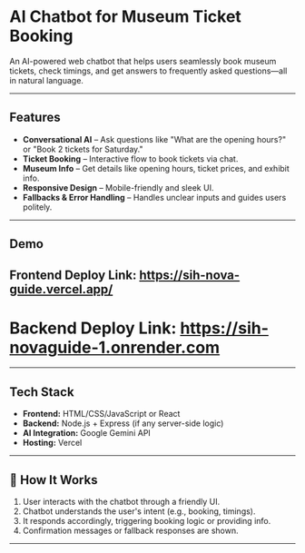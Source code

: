 #  AI Chatbot for Museum Ticket Booking

An AI-powered web chatbot that helps users seamlessly book museum tickets, check timings, and get answers to frequently asked questions—all in natural language.

---

##  Features

-  **Conversational AI** – Ask questions like "What are the opening hours?" or "Book 2 tickets for Saturday."
-  **Ticket Booking** – Interactive flow to book tickets via chat.
-  **Museum Info** – Get details like opening hours, ticket prices, and exhibit info.
-  **Responsive Design** – Mobile-friendly and sleek UI.
-  **Fallbacks & Error Handling** – Handles unclear inputs and guides users politely.

---

##  Demo

## Frontend Deploy Link: https://sih-nova-guide.vercel.app/

# Backend Deploy Link: https://sih-novaguide-1.onrender.com

---

##  Tech Stack

- **Frontend:** HTML/CSS/JavaScript or React  
- **Backend:** Node.js + Express (if any server-side logic)  
- **AI Integration:** Google Gemini API 
- **Hosting:** Vercel 

---

## 🧠 How It Works

1. User interacts with the chatbot through a friendly UI.
2. Chatbot understands the user's intent (e.g., booking, timings).
3. It responds accordingly, triggering booking logic or providing info.
4. Confirmation messages or fallback responses are shown.

---



